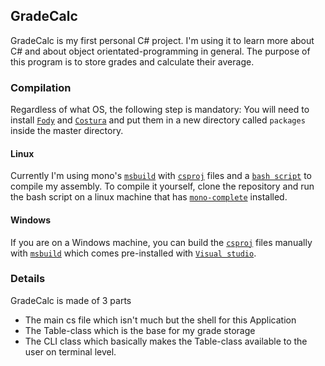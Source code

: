## GradeCalc

GradeCalc is my first personal C# project. I'm using it to learn more about C# and about object orientated-programming in general.
The purpose of this program is to store grades and calculate their average.

### Compilation
Regardless of what OS, the following step is mandatory: 
You will need to install [`Fody`](https://www.nuget.org/packages/Fody/) and [`Costura`](https://www.nuget.org/packages/Costura.Fody/) and put them in a new directory called `packages` inside the master directory.
#### Linux
Currently I'm using mono's [`msbuild`](https://docs.microsoft.com/visualstudio/msbuild/msbuild-concepts?view=vs-2017) with [`csproj`](https://docs.microsoft.com/en-us/aspnet/web-forms/overview/deployment/web-deployment-in-the-enterprise/understanding-the-project-file) files and a [`bash script`](https://github.com/clragon/GradeCalc/blob/master/compile.sh) to compile my assembly. 
To compile it yourself, clone the repository and run the bash script on a linux machine that has [`mono-complete`](https://www.mono-project.com/download/stable/) installed.
#### Windows
If you are on a Windows machine, you can build the [`csproj`](https://docs.microsoft.com/en-us/aspnet/web-forms/overview/deployment/web-deployment-in-the-enterprise/understanding-the-project-file)  files manually with [`msbuild`](https://docs.microsoft.com/visualstudio/msbuild/msbuild-concepts?view=vs-2017) which comes pre-installed with [`Visual studio`](https://visualstudio.microsoft.com/).

### Details
GradeCalc is made of 3 parts
- The main cs file which isn't much but the shell for this Application
- The Table-class which is the base for my grade storage
- The CLI class which basically makes the Table-class available to the user on terminal level.

